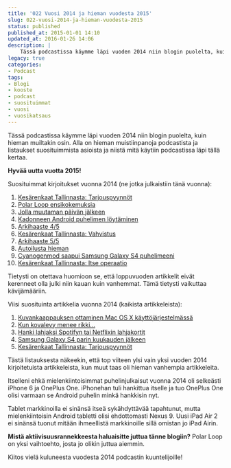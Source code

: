 ```yaml
---
title: '022 Vuosi 2014 ja hieman vuodesta 2015'
slug: 022-vuosi-2014-ja-hieman-vuodesta-2015
status: published
published_at: 2015-01-01 14:10
updated_at: 2016-01-26 14:06
description: |
    Tässä podcastissa käymme läpi vuoden 2014 niin blogin puolelta, kuin hieman muiltakin osin. Alla on hieman muistiinpanoja podcastista ja listaukset suosituimmista asioista ja niistä mitä käytiin podcastissa läpi tällä kertaa. Hyvää uutta vuotta 2015! Suosituimmat kirjoitukset vuonna 2014 (ne jotka julkaistiin tänä vuonna): Kesärenkaat Tallinnasta: Tarjouspyynnöt Polar Loop ensikokemuksia Jolla muutaman päivän jälkeen Kadonneen Android… Jatka lukemista 022 Vuosi 2014 ja hieman vuodesta 2015
legacy: true
categories:
- Podcast
tags:
- Blogi
- kooste
- podcast
- suosituimmat
- vuosi
- vuosikatsaus
---
```


<p>Tässä podcastissa käymme läpi vuoden 2014 niin blogin puolelta, kuin hieman muiltakin osin. Alla on hieman muistiinpanoja podcastista ja listaukset suosituimmista asioista ja niistä mitä käytiin podcastissa läpi tällä kertaa.</p>
<p><strong>Hyvää uutta vuotta 2015!</strong></p>
<p>Suosituimmat kirjoitukset vuonna 2014 (ne jotka julkaistiin tänä vuonna):</p>
<ol>
<li><a title="Kesärenkaat Tallinnasta: Tarjouspyynnöt" href="https://markokaartinen.net/kesarenkaat-tallinnasta-tarjouspyynnot/">Kesärenkaat Tallinnasta: Tarjouspyynnöt</a></li>
<li><a title="Polar Loop ensikokemuksia" href="https://markokaartinen.net/polar-loop-ensikokemuksia/">Polar Loop ensikokemuksia</a></li>
<li><a title="Jolla muutaman päivän jälkeen" href="https://markokaartinen.net/jolla-muutaman-paivan-jalkeen/">Jolla muutaman päivän jälkeen</a></li>
<li><a title="Kadonneen Android puhelimen löytäminen" href="https://markokaartinen.net/kadonneen-android-puhelimen-loytaminen/">Kadonneen Android puhelimen löytäminen</a></li>
<li><a title="Arkihaaste 4/5" href="https://markokaartinen.net/arkihaaste-45/">Arkihaaste 4/5</a></li>
<li><a title="Kesärenkaat Tallinnasta: Vahvistus" href="https://markokaartinen.net/kesarenkaat-tallinnasta-vahvistus/">Kesärenkaat Tallinnasta: Vahvistus</a></li>
<li><a title="Arkihaaste 5/5" href="https://markokaartinen.net/arkihaaste-55/">Arkihaaste 5/5</a></li>
<li><a title="Autoilusta hieman" href="https://markokaartinen.net/autoilusta-hieman/">Autoilusta hieman</a></li>
<li><a title="Cyanogenmod saapui Samsung Galaxy S4 puhelimeeni" href="https://markokaartinen.net/cyanogenmod-saapui-samsung-galaxy-s4-puhelimeeni/">Cyanogenmod saapui Samsung Galaxy S4 puhelimeeni</a></li>
<li><a title="Kesärenkaat Tallinnasta: Itse operaatio" href="https://markokaartinen.net/kesarenkaat-tallinnasta-itse-operaatio/">Kesärenkaat Tallinnasta: Itse operaatio</a></li>
</ol>
<p>Tietysti on otettava huomioon se, että loppuvuoden artikkelit eivät kerenneet olla julki niin kauan kuin vanhemmat. Tämä tietysti vaikuttaa kävijämääriin.</p>
<p>Viisi suosituinta artikkelia vuonna 2014 (kaikista artikkeleista):</p>
<ol>
<li><a title="Kuvankaappauksen ottaminen Mac OS X käyttöjärjestelmässä" href="https://markokaartinen.net/kuvankaappauksen-ottaminen-mac-os-x-kayttojarjestelmassa/">Kuvankaappauksen ottaminen Mac OS X käyttöjärjestelmässä</a></li>
<li><a title="Kun kovalevy menee rikki…" href="https://markokaartinen.net/kun-kovalevy-menee-rikki/">Kun kovalevy menee rikki…</a></li>
<li><a title="Hanki lahjaksi Spotifyn tai Netflixin lahjakortit" href="https://markokaartinen.net/hanki-lahjaksi-spotifyn-tai-netflixin-lahjakortit/">Hanki lahjaksi Spotifyn tai Netflixin lahjakortit</a></li>
<li><a title="Samsung Galaxy S4 parin kuukauden jälkeen" href="https://markokaartinen.net/samsung-galaxy-s4-parin-kuukauden-jalkeen/">Samsung Galaxy S4 parin kuukauden jälkeen</a></li>
<li><a title="Kesärenkaat Tallinnasta: Tarjouspyynnöt" href="https://markokaartinen.net/kesarenkaat-tallinnasta-tarjouspyynnot/">Kesärenkaat Tallinnasta: Tarjouspyynnöt</a></li>
</ol>
<p>Tästä listauksesta näkeekin, että top viiteen ylsi vain yksi vuoden 2014 kirjoitetuista artikkeleista, kun muut taas oli hieman vanhempia artikkeleita.</p>
<p>Itselleni ehkä mielenkiintoisimmat puhelinjulkaisut vuonna 2014 oli selkeästi iPhone 6 ja OnePlus One. iPhonehan tuli hankittua itselle ja tuo OnePlus One olisi varmaan se Android puhelin minkä hankkisin nyt.</p>
<p>Tablet markkinoilla ei sinänsä itseä sykähdyttävää tapahtunut, mutta mielenkiintoisin Android tabletti olisi ehdottomasti Nexus 9. Uusi iPad Air 2 ei sinänsä tuonut mitään ihmeellistä markkinoille sillä omistan jo iPad Airin.</p>
<p><strong>Mistä aktiivisuusrannekkeesta haluaisitte juttua tänne blogiin?</strong> Polar Loop on yksi vaihtoehto, josta jo olikin juttua aiemmin.</p>
<p>Kiitos vielä kuluneesta vuodesta 2014 podcastin kuuntelijoille!</p>